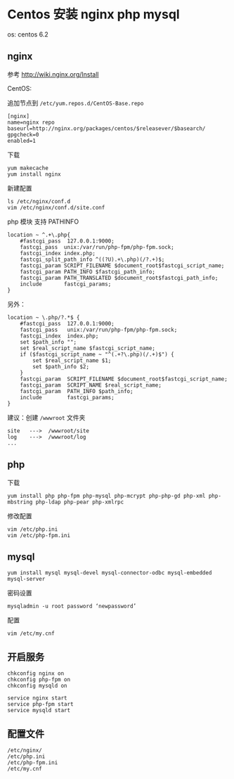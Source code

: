 # Centos 安装 nginx php mysql

os: centos 6.2

## nginx 

参考 <http://wiki.nginx.org/Install>

CentOS:

追加节点到 `/etc/yum.repos.d/CentOS-Base.repo`

	[nginx]
	name=nginx repo
	baseurl=http://nginx.org/packages/centos/$releasever/$basearch/
	gpgcheck=0
	enabled=1

下载

	yum makecache
	yum install nginx

新建配置

	ls /etc/nginx/conf.d
	vim /etc/nginx/conf.d/site.conf

php 模块 支持 PATHINFO

	location ~ ^.+\.php{
		#fastcgi_pass  127.0.0.1:9000;
		fastcgi_pass  unix:/var/run/php-fpm/php-fpm.sock;
		fastcgi_index index.php;
		fastcgi_split_path_info ^((?U).+\.php)(/?.+)$;
		fastcgi_param SCRIPT_FILENAME $document_root$fastcgi_script_name;
		fastcgi_param PATH_INFO $fastcgi_path_info;
		fastcgi_param PATH_TRANSLATED $document_root$fastcgi_path_info;
		include       fastcgi_params;
	}

另外：

	location ~ \.php/?.*$ {
		#fastcgi_pass  127.0.0.1:9000;
		fastcgi_pass   unix:/var/run/php-fpm/php-fpm.sock;
		fastcgi_index  index.php;
		set $path_info "";
		set $real_script_name $fastcgi_script_name;
		if ($fastcgi_script_name ~ "^(.+?\.php)(/.+)$") {
			set $real_script_name $1;
			set $path_info $2;
		}
		fastcgi_param  SCRIPT_FILENAME $document_root$fastcgi_script_name;
		fastcgi_param  SCRIPT_NAME $real_script_name;
		fastcgi_param  PATH_INFO $path_info;
		include        fastcgi_params;
	}



建议：创建 `/wwwroot` 文件夹

	site   --->  /wwwroot/site
	log    --->  /wwwroot/log
	...

## php

下载

	yum install php php-fpm php-mysql php-mcrypt php-php-gd php-xml php-mbstring php-ldap php-pear php-xmlrpc   

修改配置

	vim /etc/php.ini 
	vim /etc/php-fpm.ini

## mysql

	yum install mysql mysql-devel mysql-connector-odbc mysql-embedded mysql-server

密码设置

	mysqladmin -u root password ‘newpassword’

配置

	vim /etc/my.cnf

## 开启服务

	chkconfig nginx on
	chkconfig php-fpm on
	chkconfig mysqld on

	service nginx start
	service php-fpm start
	service mysqld start

## 配置文件

	/etc/nginx/
	/etc/php.ini
	/etc/php-fpm.ini
	/etc/my.cnf



